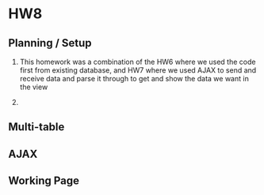 # HW8

## Planning / Setup

1. This homework was a combination of the HW6 where we used the code first from existing database, and HW7 where we used AJAX to send and receive data and parse it through to get and show the data we want in the view

2. 

## Multi-table

## AJAX

## Working Page
